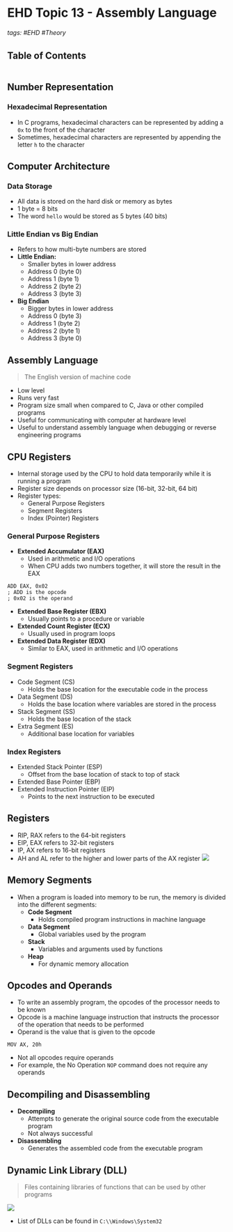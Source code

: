 # EHD Topic 13 - Assembly Language

###### tags: #EHD #Theory 

## Table of Contents
```toc
```

## Number Representation
### Hexadecimal Representation
- In C programs, hexadecimal characters can be represented by adding a `0x` to the front of the character
- Sometimes, hexadecimal characters are represented by appending the letter `h` to the character

## Computer Architecture
### Data Storage
- All data is stored on the hard disk or memory as bytes
- 1 byte = 8 bits
- The word `hello` would be stored as 5 bytes (40 bits)

### Little Endian vs Big Endian
- Refers to how multi-byte numbers are stored
- **Little Endian:**
	- Smaller bytes in lower address
	- Address 0 (byte 0)
	- Address 1 (byte 1)
	- Address 2 (byte 2)
	- Address 3 (byte 3)
- **Big Endian**
	- Bigger bytes in lower address
	- Address 0 (byte 3)
	- Address 1 (byte 2)
	- Address 2 (byte 1)
	- Address 3 (byte 0)

## Assembly Language
> The English version of machine code
- Low level
- Runs very fast
- Program size small when compared to C, Java or other compiled programs
- Useful for communicating with computer at hardware level
- Useful to understand assembly language when debugging or reverse engineering programs

## CPU Registers
- Internal storage used by the CPU to hold data temporarily while it is running a program
- Register size depends on processor size (16-bit, 32-bit, 64 bit)
- Register types:
	- General Purpose Registers
	- Segment Registers
	- Index (Pointer) Registers

###  General Purpose Registers
- **Extended Accumulator (EAX)**
	- Used in arithmetic and I/O operations
	- When CPU adds two numbers together, it will store the result in the EAX
```
ADD EAX, 0x02
; ADD is the opcode
; 0x02 is the operand
```
- **Extended Base Register (EBX)**
	- Usually points to a procedure or variable
- **Extended Count Register (ECX)**
	- Usually used in program loops
- **Extended Data Register (EDX)**
	- Similar to EAX, used in arithmetic and I/O operations

### Segment Registers
- Code Segment (CS)
	- Holds the base location for the executable code in the process
- Data Segment (DS)
	- Holds the base location where variables are stored in the process
- Stack Segment (SS)
	- Holds the base location of the stack
- Extra Segment (ES)
	- Additional base location for variables

### Index Registers
- Extended Stack Pointer (ESP)
	- Offset from the base location of stack to top of stack
- Extended Base Pointer (EBP)
- Extended Instruction Pointer (EIP)
	- Points to the next instruction to be executed

## Registers
- RIP, RAX refers to the 64-bit registers
- EIP, EAX refers to 32-bit registers
- IP, AX refers to 16-bit registers
- AH and AL refer to the higher and lower parts of the AX register
![](https://i.imgur.com/ymagI86.png)

## Memory Segments
- When a program is loaded into memory to be run, the memory is divided into the different segments:
	- **Code Segment**
		- Holds compiled program instructions in machine language
	- **Data Segment**
		- Global variables used by the program
	- **Stack**
		- Variables and arguments used by functions
	- **Heap**
		- For dynamic memory allocation

## Opcodes and Operands
- To write an assembly program, the opcodes of the processor needs to be known
- Opcode is a machine language instruction that instructs the processor of the operation that needs to be performed
- Operand is the value that is given to the opcode
```
MOV AX, 20h 
```
- Not all opcodes require operands
- For example, the No Operation `NOP` command does not require any operands

## Decompiling and Disassembling
- **Decompiling**
	- Attempts to generate the original source code from the executable program
	- Not always successful
- **Disassembling**
	- Generates the assembled code from the executable program

## Dynamic Link Library (DLL)
> Files containing libraries of functions that can be used by other programs

![](https://i.imgur.com/XQ83rMq.png)

- List of DLLs can be found in `C:\\Windows\System32`